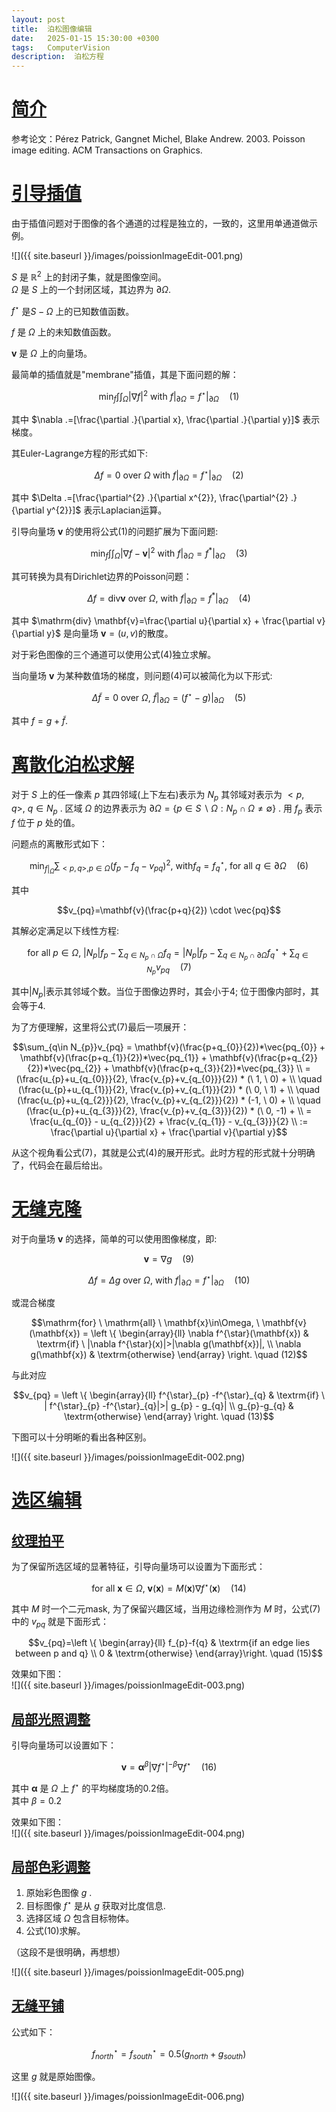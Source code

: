 ```yaml
---
layout: post
title:  泊松图像编辑
date:   2025-01-15 15:30:00 +0300
tags:   ComputerVision
description:  泊松方程
---
```


# [简介](#简介)

参考论文：Pérez Patrick, Gangnet Michel, Blake Andrew. 2003. Poisson image editing. ACM Transactions on Graphics.    

# [引导插值](#引导插值)

由于插值问题对于图像的各个通道的过程是独立的，一致的，这里用单通道做示例。

![]({{ site.baseurl }}/images/poissionImageEdit-001.png)

$S$ 是 $\mathbb{R}^2$ 上的封闭子集，就是图像空间。     
$\Omega$ 是 $S$ 上的一个封闭区域，其边界为 $\partial \Omega$.     

$f^{\star}$ 是$S-\Omega$ 上的已知数值函数。   

$f$ 是 $\Omega$ 上的未知数值函数。    

$\mathbf{v}$ 是 $\Omega$ 上的向量场。  

最简单的插值就是"membrane"插值，其是下面问题的解：   

$$\min_{f} \int\int_{\Omega}\lvert\nabla f\rvert^{2} \ \mathrm{with} \ f\lvert_{\partial \Omega} = f^{\star}\lvert_{\partial \Omega} \quad (1)$$

其中 $\nabla .=[\frac{\partial .}{\partial x}, \frac{\partial .}{\partial y}]$ 表示梯度。      

其Euler-Lagrange方程的形式如下:   

$$\Delta f=0 \ \mathrm{over} \ \Omega \ \mathrm{with} \ f|_{\partial \Omega}=f^{\star}|_{\partial \Omega} \quad (2)$$

其中 $\Delta .=[\frac{\partial^{2} .}{\partial x^{2}}, \frac{\partial^{2} .}{\partial y^{2}}]$ 表示Laplacian运算。          

引导向量场 $\mathbf{v}$ 的使用将公式(1)的问题扩展为下面问题:      

$$\min_{f}\int\int_{\Omega} |\nabla f-\mathbf{v}|^{2} \ \mathrm{with} \ f|_{\partial \Omega}=f^{*}|_{\partial \Omega} \quad (3)$$    

其可转换为具有Dirichlet边界的Poisson问题：    

$$\Delta f = \mathrm{div} \mathbf{v} \ \mathrm{over} \ \Omega , \ \mathrm{with} \ f|_{\partial \Omega}= f^{*}|_{\partial \Omega} \quad (4)$$

其中 $\mathrm{div} \mathbf{v}=\frac{\partial u}{\partial x} + \frac{\partial v}{\partial y}$ 是向量场 $\mathbf{v}=(u,v)$的散度。     

对于彩色图像的三个通道可以使用公式(4)独立求解。    

当向量场 $\mathbf{v}$ 为某种数值场的梯度，则问题(4)可以被简化为以下形式:    

$$\Delta \tilde{f}=0 \ \mathrm{over} \ \Omega, \ \tilde{f}|_{\partial \Omega}=(f^{\star}-g)|_{\partial \Omega} \quad (5)$$   

其中 $f=g+\tilde{f}$.    

# [离散化泊松求解](#离散化泊松求解)

对于 $S$ 上的任一像素 $p$ 其四邻域(上下左右)表示为 $N_{p}$ 其邻域对表示为 $<p,q>,\ q\in N_{p}$ . 区域 $\Omega$ 的边界表示为 $\partial \Omega = \{p \in S \backslash \Omega : N_{p} \cap \Omega \ne \emptyset \}$ . 用 $f_{p}$ 表示 $f$ 位于 $p$ 处的值。    

问题点的离散形式如下：

$$\min_{f|_{\Omega}} \sum_{<p,q>,p\in\Omega} (f_{p}-f_{q}-v_{pq})^{2}, \ \mathrm{with} f_{q}=f^{\star}_{q}, \ \mathrm{for} \ \mathrm{all} \ q \in \partial \Omega \quad (6)$$

其中    

$$v_{pq}=\mathbf{v}(\frac{p+q}{2}) \cdot \vec{pq}$$ 

其解必定满足以下线性方程:    

$$\mathrm{for} \ \mathrm{all} \ p\in\Omega ,\ |N_{p}|f_{p}-\sum_{q\in N_{p}\cap\Omega} f_{q} = |N_{p}|f_{p}-\sum_{q\in N_{p}\cap\partial\Omega} f^{\star}_{q} + \sum_{q\in N_{p}}v_{pq}   \quad (7)$$

其中$|N_{p}|$表示其邻域个数。当位于图像边界时，其会小于4; 位于图像内部时，其会等于4.      

为了方便理解，这里将公式(7)最后一项展开：   

$$\sum_{q\in N_{p}}v_{pq} = \mathbf{v}(\frac{p+q_{0}}{2})*\vec{pq_{0}} + 
                            \mathbf{v}(\frac{p+q_{1}}{2})*\vec{pq_{1}} + 
                            \mathbf{v}(\frac{p+q_{2}}{2})*\vec{pq_{2}} +
                            \mathbf{v}(\frac{p+q_{3}}{2})*\vec{pq_{3}} \\
                          = (\frac{u_{p}+u_{q_{0}}}{2}, \frac{v_{p}+v_{q_{0}}}{2}) * (\ 1, \ 0) + \\
                            \quad (\frac{u_{p}+u_{q_{1}}}{2}, \frac{v_{p}+v_{q_{1}}}{2}) * (\ 0, \ 1) + \\ 
                            \quad (\frac{u_{p}+u_{q_{2}}}{2}, \frac{v_{p}+v_{q_{2}}}{2}) * (-1, \ 0) + \\ 
                            \quad (\frac{u_{p}+u_{q_{3}}}{2}, \frac{v_{p}+v_{q_{3}}}{2}) * (\ 0, -1) + \\ 
                          = \frac{u_{q_{0}} - u_{q_{2}}}{2} + \frac{v_{q_{1}} - v_{q_{3}}}{2} \\ 
                          := \frac{\partial u}{\partial x} + \frac{\partial v}{\partial y}$$

从这个视角看公式(7)，其就是公式(4)的展开形式。此时方程的形式就十分明确了，代码会在最后给出。

# [无缝克隆](#无缝克隆)

对于向量场 $\mathbf{v}$ 的选择，简单的可以使用图像梯度，即:  

$$\mathbf{v} = \nabla g  \quad (9)$$

$$\Delta f=\Delta g \ \mathrm{over} \ \Omega, \ \mathrm{with} \ f|_{\partial \Omega} = f^{\star}|_{\partial \Omega} \quad(10)$$

或混合梯度

$$\mathrm{for} \ \mathrm{all} \ \mathbf{x}\in\Omega, \ \mathbf{v}(\mathbf{x}) = \left \{ \begin{array}{ll} \nabla f^{\star}(\mathbf{x}) & \textrm{if} \ |\nabla f^{\star}(x)|>|\nabla g(\mathbf{x})|, \\ \nabla g(\mathbf{x}) & \textrm{otherwise} \end{array} \right.   \quad (12)$$

与此对应

$$v_{pq} = \left \{ \begin{array}{ll} f^{\star}_{p} -f^{\star}_{q} & \textrm{if} \ | f^{\star}_{p} -f^{\star}_{q}|>| g_{p} - g_{q}| \\ g_{p}-g_{q} & \textrm{otherwise} \end{array} \right. \quad (13)$$

下图可以十分明晰的看出各种区别。

![]({{ site.baseurl }}/images/poissionImageEdit-002.png)

# [选区编辑](#选区编辑)

## [纹理拍平](#纹理拍平)

为了保留所选区域的显著特征，引导向量场可以设置为下面形式：

$$\mathrm{for} \ \mathrm{all} \ \mathbf{x}\in\Omega, \ \mathbf{v}(\mathbf{x}) = M(\mathbf{x})\nabla f^{\star}(\mathbf{x})  \quad (14)$$

其中 $M$ 时一个二元mask, 为了保留兴趣区域，当用边缘检测作为 $M$ 时，公式(7)中的 $v_{pq}$ 就是下面形式： 

$$v_{pq}=\left \{ \begin{array}{ll} f_{p}-f{q} & \textrm{if an edge lies between p and q} \\ 0 & \textrm{otherwise} \end{array}\right.  \quad (15)$$   

效果如下图：   
![]({{ site.baseurl }}/images/poissionImageEdit-003.png)

## [局部光照调整](#局部光照调整)

引导向量场可以设置如下：   

$$\mathbf{v}= \mathbf{\alpha}^{\beta} |\nabla f^{\star}|^{-\beta}\nabla f^{\star}  \quad (16)$$

其中 $\mathbf{\alpha}$ 是 $\Omega$ 上 $f^{\star}$ 的平均梯度场的0.2倍。      
其中 $\beta=0.2$    


效果如下图：    
![]({{ site.baseurl }}/images/poissionImageEdit-004.png)

## [局部色彩调整](#局部色彩调整)

1. 原始彩色图像 $g$ .    
2. 目标图像 $f^{\star}$ 是从 $g$ 获取对比度信息.    
3. 选择区域 $\Omega$ 包含目标物体。    
4. 公式(10)求解。   

（这段不是很明确，再想想）

![]({{ site.baseurl }}/images/poissionImageEdit-005.png)

## [无缝平铺](#无缝平铺)

公式如下：  

$$f^{\star}_{north}=f^{\star}_{south}=0.5(g_{north}+g_{south})$$

这里 $g$ 就是原始图像。

![]({{ site.baseurl }}/images/poissionImageEdit-006.png)





